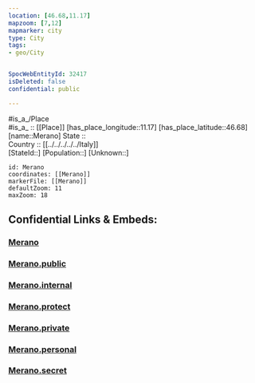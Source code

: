 ```yaml
---
location: [46.68,11.17] 
mapzoom: [7,12] 
mapmarker: city 
type: City
tags:
- geo/City


SpocWebEntityId: 32417
isDeleted: false
confidential: public

---
```

#is_a_/Place  
#is_a_ :: [[Place]] 
[has_place_longitude::11.17] 
[has_place_latitude::46.68] 
[name::Merano] 
State ::  
Country :: [[../../../../../Italy]]  
[StateId::] 
[Population::] 
[Unknown::] 


```leaflet
id: Merano
coordinates: [[Merano]] 
markerFile: [[Merano]] 
defaultZoom: 11 
maxZoom: 18
```


## Confidential Links & Embeds: 

### [Merano](/_Standards/Earth/Continent/Europe/Europe~South/Italy/regions~Italy/Trentino/Bozen.Province/City/Merano.md) 

### [Merano.public](/_public/Earth/Continent/Europe/Europe~South/Italy/regions~Italy/Trentino/Bozen.Province/City/Merano.public.md) 

### [Merano.internal](/_internal/Earth/Continent/Europe/Europe~South/Italy/regions~Italy/Trentino/Bozen.Province/City/Merano.internal.md) 

### [Merano.protect](/_protect/Earth/Continent/Europe/Europe~South/Italy/regions~Italy/Trentino/Bozen.Province/City/Merano.protect.md) 

### [Merano.private](/_private/Earth/Continent/Europe/Europe~South/Italy/regions~Italy/Trentino/Bozen.Province/City/Merano.private.md) 

### [Merano.personal](/_personal/Earth/Continent/Europe/Europe~South/Italy/regions~Italy/Trentino/Bozen.Province/City/Merano.personal.md) 

### [Merano.secret](/_secret/Earth/Continent/Europe/Europe~South/Italy/regions~Italy/Trentino/Bozen.Province/City/Merano.secret.md)

